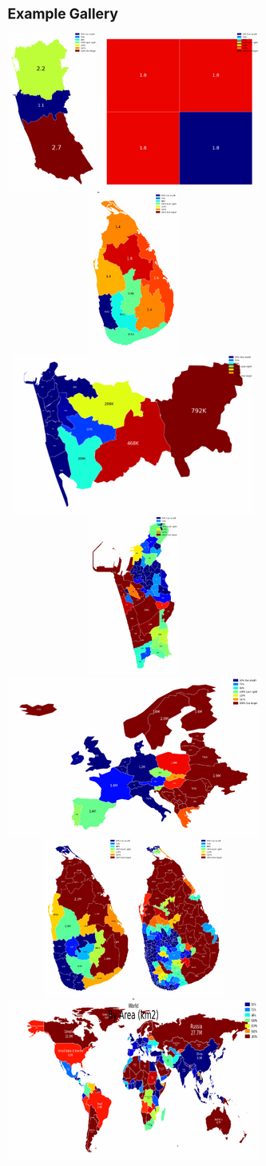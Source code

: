 # Example Gallery

<p align="center">

  <a href="examples\build_from_ents">
    <img src="examples/build_from_ents/output/animated.gif" height="320px" />
  </a>


  <a href="examples\build_from_polygons">
    <img src="examples/build_from_polygons/output/animated.gif" height="320px" />
  </a>


  <a href="examples\build_from_topojson">
    <img src="examples/build_from_topojson/output/animated.gif" height="320px" />
  </a>


  <a href="examples\cmb_pds_by_population">
    <img src="examples/cmb_pds_by_population/output/animated.gif" height="320px" />
  </a>


  <a href="examples\cmc_gnds_by_population">
    <img src="examples/cmc_gnds_by_population/output/animated.gif" height="320px" />
  </a>


  <a href="examples\europe_by_gdp_md_est">
    <img src="examples/europe_by_gdp_md_est/output/animated.gif" height="320px" />
  </a>


  <a href="examples\lk_districts_by_population">
    <img src="examples/lk_districts_by_population/output/animated.gif" height="320px" />
  </a>


  <a href="examples\lk_pds_by_electors">
    <img src="examples/lk_pds_by_electors/output/animated.gif" height="320px" />
  </a>


  <a href="examples\world_countries_by_population">
    <img src="examples/world_countries_by_population/output/animated.gif" height="320px" />
  </a>

</p>
